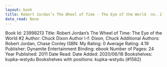 ```yaml
---
layout: book
title: Robert Jordan’s The Wheel of Time - The Eye of the World  no. 2
date_read: None
---
```


Book Id: 23998213
Title: Robert Jordan’s The Wheel of Time: The Eye of the World #2
Author: Chuck Dixon
Author l-f: Dixon, Chuck
Additional Authors: Robert Jordan, Chase Conley
ISBN: 
My Rating: 0
Average Rating: 4.19
Publisher: Dynamite Entertainment
Binding: ebook
Number of Pages: 24
Year Published: 2011
Date Read: 
Date Added: 2020/06/18
Bookshelves: kupka-wstydu
Bookshelves with positions: kupka-wstydu (#1582)

